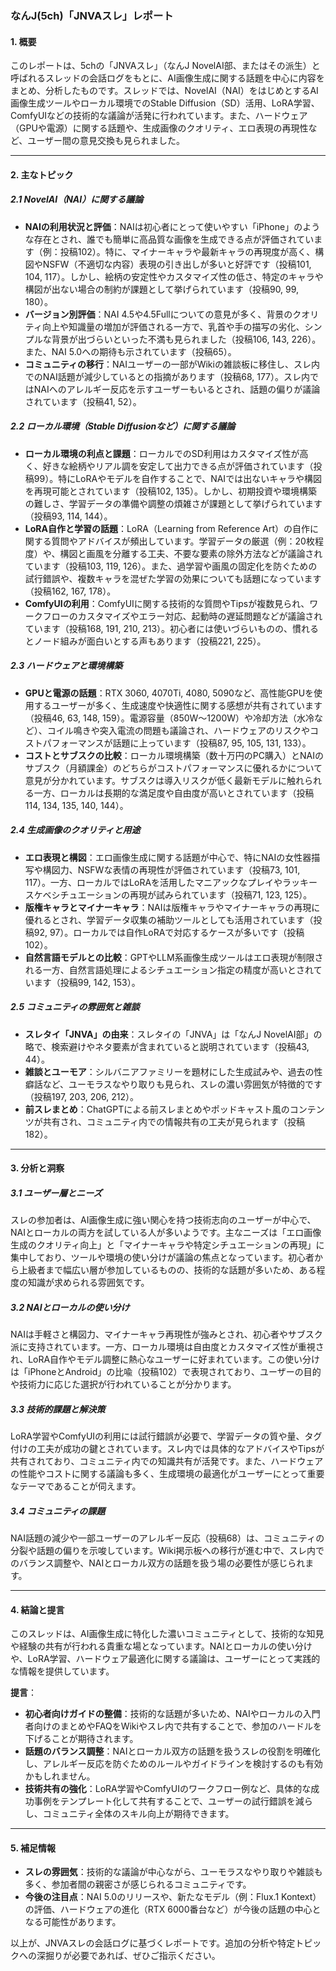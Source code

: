 ### なんJ(5ch)「JNVAスレ」レポート

#### 1. 概要
このレポートは、5chの「JNVAスレ」（なんJ NovelAI部、またはその派生）と呼ばれるスレッドの会話ログをもとに、AI画像生成に関する話題を中心に内容をまとめ、分析したものです。スレッドでは、NovelAI（NAI）をはじめとするAI画像生成ツールやローカル環境でのStable Diffusion（SD）活用、LoRA学習、ComfyUIなどの技術的な議論が活発に行われています。また、ハードウェア（GPUや電源）に関する話題や、生成画像のクオリティ、エロ表現の再現性など、ユーザー間の意見交換も見られました。

---

#### 2. 主なトピック
##### 2.1 NovelAI（NAI）に関する議論
- **NAIの利用状況と評価**：NAIは初心者にとって使いやすい「iPhone」のような存在とされ、誰でも簡単に高品質な画像を生成できる点が評価されています（例：投稿102）。特に、マイナーキャラや最新キャラの再現度が高く、構図やNSFW（不適切な内容）表現の引き出しが多いと好評です（投稿101, 104, 117）。しかし、絵柄の安定性やカスタマイズ性の低さ、特定のキャラや構図が出ない場合の制約が課題として挙げられています（投稿90, 99, 180）。
- **バージョン別評価**：NAI 4.5や4.5Fullについての意見が多く、背景のクオリティ向上や知識量の増加が評価される一方で、乳首や手の描写の劣化、シンプルな背景が出づらいといった不満も見られました（投稿106, 143, 226）。また、NAI 5.0への期待も示されています（投稿65）。
- **コミュニティの移行**：NAIユーザーの一部がWikiの雑談板に移住し、スレ内でのNAI話題が減少しているとの指摘があります（投稿68, 177）。スレ内ではNAIへのアレルギー反応を示すユーザーもいるとされ、話題の偏りが議論されています（投稿41, 52）。

##### 2.2 ローカル環境（Stable Diffusionなど）に関する議論
- **ローカル環境の利点と課題**：ローカルでのSD利用はカスタマイズ性が高く、好きな絵柄やリアル調を安定して出力できる点が評価されています（投稿99）。特にLoRAやモデルを自作することで、NAIでは出ないキャラや構図を再現可能とされています（投稿102, 135）。しかし、初期投資や環境構築の難しさ、学習データの準備や調整の煩雑さが課題として挙げられています（投稿93, 114, 144）。
- **LoRA自作と学習の話題**：LoRA（Learning from Reference Art）の自作に関する質問やアドバイスが頻出しています。学習データの厳選（例：20枚程度）や、構図と画風を分離する工夫、不要な要素の除外方法などが議論されています（投稿103, 119, 126）。また、過学習や画風の固定化を防ぐための試行錯誤や、複数キャラを混ぜた学習の効果についても話題になっています（投稿162, 167, 178）。
- **ComfyUIの利用**：ComfyUIに関する技術的な質問やTipsが複数見られ、ワークフローのカスタマイズやエラー対応、起動時の遅延問題などが議論されています（投稿168, 191, 210, 213）。初心者には使いづらいものの、慣れるとノード組みが面白いとする声もあります（投稿221, 225）。

##### 2.3 ハードウェアと環境構築
- **GPUと電源の話題**：RTX 3060, 4070Ti, 4080, 5090など、高性能GPUを使用するユーザーが多く、生成速度や快適性に関する感想が共有されています（投稿46, 63, 148, 159）。電源容量（850W～1200W）や冷却方法（水冷など）、コイル鳴きや突入電流の問題も議論され、ハードウェアのリスクやコストパフォーマンスが話題に上っています（投稿87, 95, 105, 131, 133）。
- **コストとサブスクの比較**：ローカル環境構築（数十万円のPC購入）とNAIのサブスク（月額課金）のどちらがコストパフォーマンスに優れるかについて意見が分かれています。サブスクは導入リスクが低く最新モデルに触れられる一方、ローカルは長期的な満足度や自由度が高いとされています（投稿114, 134, 135, 140, 144）。

##### 2.4 生成画像のクオリティと用途
- **エロ表現と構図**：エロ画像生成に関する話題が中心で、特にNAIの女性器描写や構図力、NSFWな表情の再現性が評価されています（投稿73, 101, 117）。一方、ローカルではLoRAを活用したマニアックなプレイやラッキースケベシチュエーションの再現が試みられています（投稿71, 123, 125）。
- **版権キャラとマイナーキャラ**：NAIは版権キャラやマイナーキャラの再現に優れるとされ、学習データ収集の補助ツールとしても活用されています（投稿92, 97）。ローカルでは自作LoRAで対応するケースが多いです（投稿102）。
- **自然言語モデルとの比較**：GPTやLLM系画像生成ツールはエロ表現が制限される一方、自然言語処理によるシチュエーション指定の精度が高いとされています（投稿99, 142, 153）。

##### 2.5 コミュニティの雰囲気と雑談
- **スレタイ「JNVA」の由来**：スレタイの「JNVA」は「なんJ NovelAI部」の略で、検索避けやネタ要素が含まれていると説明されています（投稿43, 44）。
- **雑談とユーモア**：シルバニアファミリーを題材にした生成試みや、過去の性癖話など、ユーモラスなやり取りも見られ、スレの濃い雰囲気が特徴的です（投稿197, 203, 206, 212）。
- **前スレまとめ**：ChatGPTによる前スレまとめやポッドキャスト風のコンテンツが共有され、コミュニティ内での情報共有の工夫が見られます（投稿182）。

---

#### 3. 分析と洞察
##### 3.1 ユーザー層とニーズ
スレの参加者は、AI画像生成に強い関心を持つ技術志向のユーザーが中心で、NAIとローカルの両方を試している人が多いようです。主なニーズは「エロ画像生成のクオリティ向上」と「マイナーキャラや特定シチュエーションの再現」に集中しており、ツールや環境の使い分けが議論の焦点となっています。初心者から上級者まで幅広い層が参加しているものの、技術的な話題が多いため、ある程度の知識が求められる雰囲気です。

##### 3.2 NAIとローカルの使い分け
NAIは手軽さと構図力、マイナーキャラ再現性が強みとされ、初心者やサブスク派に支持されています。一方、ローカル環境は自由度とカスタマイズ性が重視され、LoRA自作やモデル調整に熱心なユーザーに好まれています。この使い分けは「iPhoneとAndroid」の比喩（投稿102）で表現されており、ユーザーの目的や技術力に応じた選択が行われていることが分かります。

##### 3.3 技術的課題と解決策
LoRA学習やComfyUIの利用には試行錯誤が必要で、学習データの質や量、タグ付けの工夫が成功の鍵とされています。スレ内では具体的なアドバイスやTipsが共有されており、コミュニティ内での知識共有が活発です。また、ハードウェアの性能やコストに関する議論も多く、生成環境の最適化がユーザーにとって重要なテーマであることが伺えます。

##### 3.4 コミュニティの課題
NAI話題の減少や一部ユーザーのアレルギー反応（投稿68）は、コミュニティの分裂や話題の偏りを示唆しています。Wiki掲示板への移行が進む中で、スレ内でのバランス調整や、NAIとローカル双方の話題を扱う場の必要性が感じられます。

---

#### 4. 結論と提言
このスレッドは、AI画像生成に特化した濃いコミュニティとして、技術的な知見や経験の共有が行われる貴重な場となっています。NAIとローカルの使い分けや、LoRA学習、ハードウェア最適化に関する議論は、ユーザーにとって実践的な情報を提供しています。

**提言**：
- **初心者向けガイドの整備**：技術的な話題が多いため、NAIやローカルの入門者向けのまとめやFAQをWikiやスレ内で共有することで、参加のハードルを下げることが期待されます。
- **話題のバランス調整**：NAIとローカル双方の話題を扱うスレの役割を明確化し、アレルギー反応を防ぐためのルールやガイドラインを検討するのも有効かもしれません。
- **技術共有の強化**：LoRA学習やComfyUIのワークフロー例など、具体的な成功事例をテンプレート化して共有することで、ユーザーの試行錯誤を減らし、コミュニティ全体のスキル向上が期待できます。

---

#### 5. 補足情報
- **スレの雰囲気**：技術的な議論が中心ながら、ユーモラスなやり取りや雑談も多く、参加者間の親密さが感じられるコミュニティです。
- **今後の注目点**：NAI 5.0のリリースや、新たなモデル（例：Flux.1 Kontext）の評価、ハードウェアの進化（RTX 6000番台など）が今後の話題の中心となる可能性があります。

以上が、JNVAスレの会話ログに基づくレポートです。追加の分析や特定トピックへの深掘りが必要であれば、ぜひご指示ください。